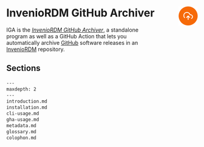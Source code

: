 # InvenioRDM GitHub Archiver<img width="50em" align="right" style="display: block; margin: auto auto 2em 2em"  src="_static/media/cloud-upload.svg">

IGA is the [_InvenioRDM GitHub Archiver_](https://github.com/caltechlibrary/iga), a standalone program as well as a GitHub Action that lets you automatically archive [GitHub](https://github.com) software releases in an [InvenioRDM](https://inveniosoftware.org/products/rdm/) repository.


## Sections

```{toctree}
---
maxdepth: 2
---
introduction.md
installation.md
cli-usage.md
gha-usage.md
metadata.md
glossary.md
colophon.md
```

